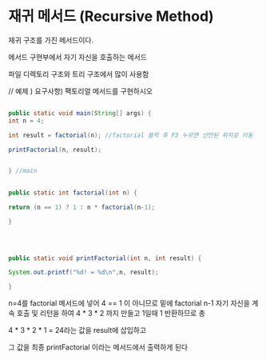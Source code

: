 
# 재귀 메서드 (Recursive Method)

재귀 구조를 가진 메서드이다. 

메서드 구현부에서 자기 자신을 호출하는 메서드

파일 디렉토리 구조와 트리 구조에서 많이 사용함 

// 예제 ) 요구사항) 팩토리얼 메서드를 구현하시오


```java

public static void main(String[] args) {
int n = 4;

int result = factorial(n); //factorial 블럭 후 F3 누르면 선언된 위치로 이동

printFactorial(n, result);


} //main 

  
public static int factorial(int n) {

return (n == 1) ? 1 : n * factorial(n-1);

}
  

  

public static void printFactorial(int n, int result) {

System.out.printf("%d! = %d\n",n, result);

}
```

n=4를 factorial 메서드에 넣어 4 == 1 이 아니므로 밑에 factorial n-1 자기 자신을 계속 호출 및 리턴을 하여 
4 * 3 * 2 까지 만들고  1일때 1 반환하므로 총

4 * 3 * 2 * 1 = 24라는 값을 result에 삽입하고

그 값을 최종 printFactorial 이라는 메서드에서 출력하게 된다



